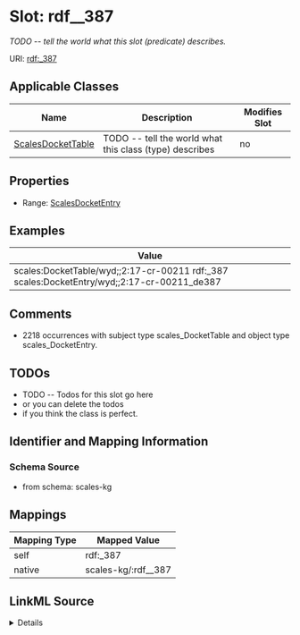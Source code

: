 

# Slot: rdf__387


_TODO -- tell the world what this slot (predicate) describes._





URI: [rdf:_387](http://www.w3.org/1999/02/22-rdf-syntax-ns#_387)



<!-- no inheritance hierarchy -->





## Applicable Classes

| Name | Description | Modifies Slot |
| --- | --- | --- |
| [ScalesDocketTable](../classes/ScalesDocketTable.md) | TODO -- tell the world what this class (type) describes |  no  |







## Properties

* Range: [ScalesDocketEntry](../classes/ScalesDocketEntry.md)






## Examples

| Value |
| --- |
| scales:DocketTable/wyd;;2:17-cr-00211 rdf:_387 scales:DocketEntry/wyd;;2:17-cr-00211_de387 |

## Comments

* 2218 occurrences with subject type scales_DocketTable and object type scales_DocketEntry.

## TODOs

* TODO -- Todos for this slot go here
* or you can delete the todos
* if you think the class is perfect.

## Identifier and Mapping Information







### Schema Source


* from schema: scales-kg




## Mappings

| Mapping Type | Mapped Value |
| ---  | ---  |
| self | rdf:_387 |
| native | scales-kg/:rdf__387 |




## LinkML Source

<details>
```yaml
name: rdf__387
description: TODO -- tell the world what this slot (predicate) describes.
todos:
- TODO -- Todos for this slot go here
- or you can delete the todos
- if you think the class is perfect.
comments:
- 2218 occurrences with subject type scales_DocketTable and object type scales_DocketEntry.
examples:
- value: scales:DocketTable/wyd;;2:17-cr-00211 rdf:_387 scales:DocketEntry/wyd;;2:17-cr-00211_de387
from_schema: scales-kg
rank: 1000
slot_uri: rdf:_387
alias: rdf__387
domain_of:
- scales_DocketTable
range: scales_DocketEntry

```
</details>